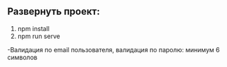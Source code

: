 ## Развернуть проект:
1) npm install
2) npm run serve

-Валидация по email пользователя, валидация по паролю: минимум 6 символов
